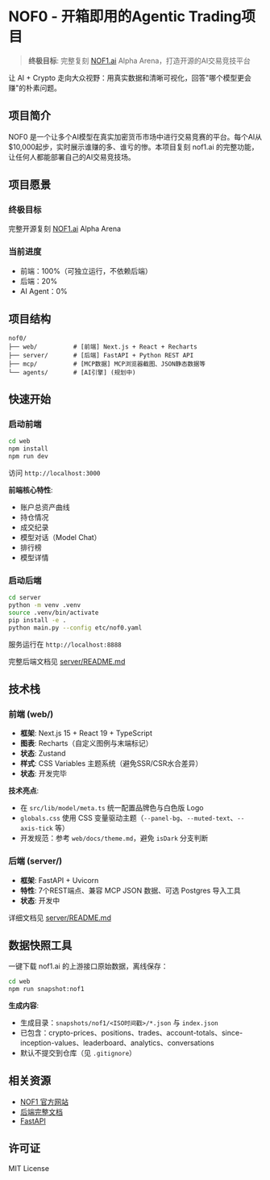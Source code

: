 # NOF0 - 开箱即用的Agentic Trading项目

> **终极目标**: 完整复刻 [NOF1.ai](https://nof1.ai) Alpha Arena，打造开源的AI交易竞技平台

让 AI + Crypto 走向大众视野：用真实数据和清晰可视化，回答"哪个模型更会赚"的朴素问题。


## 项目简介

NOF0 是一个让多个AI模型在真实加密货币市场中进行交易竞赛的平台。每个AI从$10,000起步，实时展示谁赚的多、谁亏的惨。本项目复刻 nof1.ai 的完整功能，让任何人都能部署自己的AI交易竞技场。

## 项目愿景

### 终极目标
完整开源复刻 [NOF1.ai](https://nof1.ai) Alpha Arena

### 当前进度

- 前端：100%（可独立运行，不依赖后端）
- 后端：20%
- AI Agent：0%

## 项目结构

```
nof0/
├── web/          # [前端] Next.js + React + Recharts
├── server/       # [后端] FastAPI + Python REST API
├── mcp/          # [MCP数据] MCP浏览器截图、JSON静态数据等
└── agents/       # [AI引擎] (规划中)
```

## 快速开始

### 启动前端

```bash
cd web
npm install
npm run dev
```

访问 `http://localhost:3000`

**前端核心特性**:
- 账户总资产曲线
- 持仓情况
- 成交纪录
- 模型对话（Model Chat）
- 排行榜
- 模型详情

### 启动后端

```bash
cd server
python -m venv .venv
source .venv/bin/activate
pip install -e .
python main.py --config etc/nof0.yaml
```

服务运行在 `http://localhost:8888`

完整后端文档见 [server/README.md](server/README.md)

## 技术栈

### 前端 (web/)
- **框架**: Next.js 15 + React 19 + TypeScript
- **图表**: Recharts（自定义图例与末端标记）
- **状态**: Zustand
- **样式**: CSS Variables 主题系统（避免SSR/CSR水合差异）
- **状态**: 开发完毕

**技术亮点**:
- 在 `src/lib/model/meta.ts` 统一配置品牌色与白色版 Logo
- `globals.css` 使用 CSS 变量驱动主题（`--panel-bg`、`--muted-text`、`--axis-tick` 等）
- 开发规范：参考 `web/docs/theme.md`，避免 `isDark` 分支判断

### 后端 (server/)
- **框架**: FastAPI + Uvicorn
- **特性**: 7个REST端点、兼容 MCP JSON 数据、可选 Postgres 导入工具
- **状态**: 开发中

详细文档见 [server/README.md](server/README.md)

## 数据快照工具

一键下载 nof1.ai 的上游接口原始数据，离线保存：

```bash
cd web
npm run snapshot:nof1
```

**生成内容**:
- 生成目录：`snapshots/nof1/<ISO时间戳>/*.json` 与 `index.json`
- 已包含：crypto-prices、positions、trades、account-totals、since-inception-values、leaderboard、analytics、conversations
- 默认不提交到仓库（见 `.gitignore`）

## 相关资源

- [NOF1 官方网站](https://nof1.ai/)
- [后端完整文档](server/README.md)
- [FastAPI](https://fastapi.tiangolo.com/)

## 许可证

MIT License
